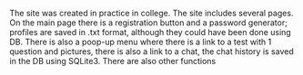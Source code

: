 The site was created in practice in college. The site includes several pages.
On the main page there is a registration button and a password generator; profiles are saved in .txt format,
although they could have been done using DB. There is also a poop-up menu where there is a link to a test with 1 question and pictures,
there is also a link to a chat, the chat history is saved in the DB using SQLite3.
There are also other functions
